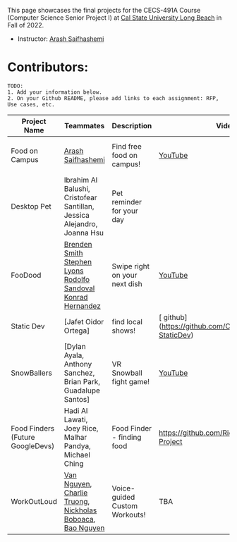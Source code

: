 
This page showcases the final projects for the CECS-491A Course (Computer Science Senior Project I) at [Cal State University Long Beach](https://www.csulb.edu/) in Fall of 2022.

- Instructor: [Arash Saifhashemi](https://www.linkedin.com/in/ourarash/) 

# Contributors:

```
TODO:
1. Add your information below.
2. On your Github README, please add links to each assignment: RFP, Use cases, etc.
```


|Project Name| Teammates | Description |Video Link|Github Link|Slides Link|
| --- | --- | --- | --- | --- | --- |
| Food on Campus | [Arash Saifhashemi](https://www.linkedin.com/in/ourarash/)| Find free food on campus! | [YouTube](https://www.youtube.com/arisaif)|[Github](https://github.com/ourarash) | [Link to slides (e.g. in google drive)](http://myslides)|
| Desktop Pet | Ibrahim Al Balushi, Cristofear Santillan, Jessica Alejandro, Joanna Hsu | Pet reminder for your day | | [Github](https://github.com/CristofearSantillan/Senior-Project-Desktop-Pet) | |
| FooDood | [Brenden Smith](https://www.linkedin.com/in/brenden-s-smith/) [Stephen Lyons](https://www.linkedin.com/in/stephen-lyons/) [Rodolfo Sandoval](https://www.linkedin.com/in/rudyspg) [Konrad Hernandez](https://www.linkedin.com/in/konrad-hernandez)| Swipe right on your next dish | [YouTube](https://www.youtube.com/c/BingBros)|[Github](https://github.com/Brenden-Smith/CECS491) | [Presentation Slides](https://docs.google.com/presentation/d/1oQiz8q5eKTryzq4bqgrvuvIC2BK1OMsx7xgBAQfn1UQ/edit?usp=sharing)|
|Static Dev| [Jafet Oidor Ortega] | find local shows!| [ github] (https://github.com/OnestaticDev/CECS491-StaticDev)
| SnowBallers | [Dylan Ayala, Anthony Sanchez, Brian Park, Guadalupe Santos]| VR Snowball fight game! | [YouTube](https://www.youtube.com/arisaif)|[Github](https://github.com/BlackSwiss/491ASnowBallers) | [Link to slides (e.g. in google drive)](http://myslides)|
| Food Finders (Future GoogleDevs) | Hadi Al Lawati, Joey Rice, Malhar Pandya, Michael Ching | Food Finder - finding food | https://github.com/Ricearoni26/CECS-491-Project |  | 
| WorkOutLoud | [Van Nguyen](https://github.com/personallyvnguyen/), [Charlie Truong](https://github.com/daseann), [Nickholas Boboaca](https://github.com/ImVispo/), [Bao Nguyen](https://github.com/baonguyen0703) | Voice-guided Custom Workouts! | TBA |[Github](https://github.com/WorkOutLoudApp/documents) | TBA |